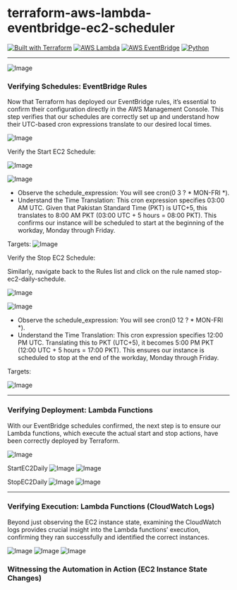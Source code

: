 # terraform-aws-lambda-eventbridge-ec2-scheduler

[![Built with Terraform](https://img.shields.io/badge/Built%20with-Terraform-blue.svg)](https://www.terraform.io/)
[![AWS Lambda](https://img.shields.io/badge/AWS-Lambda-orange.svg)](https://aws.amazon.com/lambda/)
[![AWS EventBridge](https://img.shields.io/badge/AWS-EventBridge-purple.svg)](https://aws.amazon.com/eventbridge/)
[![Python](https://img.shields.io/badge/Python-3.9-blue.svg)](https://www.python.org/downloads/release/python-390/)

---

![Image](https://github.com/user-attachments/assets/3b658395-9877-4d60-812a-10dcfe039e49)

### Verifying Schedules: EventBridge Rules
Now that Terraform has deployed our EventBridge rules, it’s essential to confirm their configuration directly in the AWS Management Console. This step verifies that our schedules are correctly set up and understand how their UTC-based cron expressions translate to our desired local times.


![Image](https://github.com/user-attachments/assets/a1a6d81b-ccbb-4505-97dd-73af9a907b25)

Verify the Start EC2 Schedule:

![Image](https://github.com/user-attachments/assets/b6bcf35e-6add-4b8a-a429-3f403ae92c1a)

![Image](https://github.com/user-attachments/assets/3b5dc460-381a-460c-9126-ee247ada3db5)

- Observe the schedule_expression: You will see cron(0 3 ? * MON-FRI *).
- Understand the Time Translation: This cron expression specifies 03:00 AM UTC. Given that Pakistan Standard Time (PKT) is UTC+5, this translates to 8:00 AM PKT (03:00 UTC + 5 hours = 08:00 PKT). This confirms our instance will be scheduled to start at the beginning of the workday, Monday through Friday.

Targets:
![Image](https://github.com/user-attachments/assets/2a46cea0-feca-4f48-80d0-bbf9ae6005de)


Verify the Stop EC2 Schedule:


Similarly, navigate back to the Rules list and click on the rule named stop-ec2-daily-schedule.

![Image](https://github.com/user-attachments/assets/2e4067cd-8fe1-4ff2-b6a1-d3072225c5f5)

![Image](https://github.com/user-attachments/assets/1bb638d0-1644-4d6d-9531-8e5315577bea)

- Observe the schedule_expression: You will see cron(0 12 ? * MON-FRI *).
- Understand the Time Translation: This cron expression specifies 12:00 PM UTC. Translating this to PKT (UTC+5), it becomes 5:00 PM PKT (12:00 UTC + 5 hours = 17:00 PKT). This ensures our instance is scheduled to stop at the end of the workday, Monday through Friday.


Targets:

![Image](https://github.com/user-attachments/assets/fdac68b8-b8ee-4753-a028-45719ecb1053)


---


### Verifying Deployment: Lambda Functions


With our EventBridge schedules confirmed, the next step is to ensure our Lambda functions, which execute the actual start and stop actions, have been correctly deployed by Terraform.

![Image](https://github.com/user-attachments/assets/c7c9122d-7366-4ea5-a93d-7758ac016a96)

StartEC2Daily
![Image](https://github.com/user-attachments/assets/5ae752f4-7e49-46d2-8e65-f6bfd016852a)
![Image](https://github.com/user-attachments/assets/c3b2c8bf-ff86-4be7-9831-77ee686e4f92)

StopEC2Daily
![Image](https://github.com/user-attachments/assets/eedee304-352d-430c-b930-01e2730fea1b)
![Image](https://github.com/user-attachments/assets/db28c25a-7515-4969-b86b-8d038ad7f378)

---

### Verifying Execution: Lambda Functions (CloudWatch Logs)
Beyond just observing the EC2 instance state, examining the CloudWatch logs provides crucial insight into the Lambda functions’ execution, confirming they ran successfully and identified the correct instances.

![Image](https://github.com/user-attachments/assets/a87dfd4d-e6a0-4f1b-bbc9-76801ee11499)
![Image](https://github.com/user-attachments/assets/63e4416f-c7c6-41d9-a133-87fd7a037ac3)
![Image](https://github.com/user-attachments/assets/1a2a3d0e-e940-4321-a0ed-37d1ce2435d3)

### Witnessing the Automation in Action (EC2 Instance State Changes)






